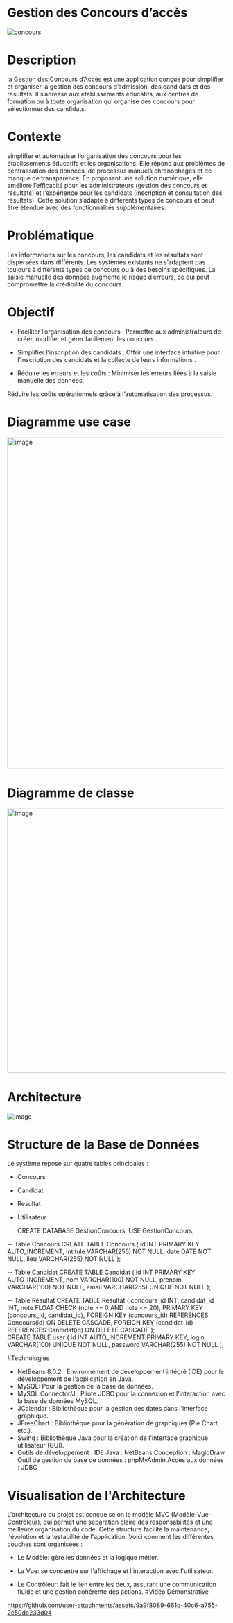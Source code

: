 # Gestion des Concours d’accès

![concours](https://github.com/user-attachments/assets/5d5b799e-ab79-4314-a76d-9338771f7aec)

# Description
la Gestion des Concours d’Accès est une application conçue pour simplifier et organiser la gestion des concours d’admission, des candidats et des résultats. Il s’adresse aux établissements éducatifs, aux centres de formation ou à toute organisation qui organise des concours pour sélectionner des candidats.
# Contexte
simplifier et automatiser l’organisation des concours pour les établissements éducatifs et les organisations. Elle répond aux problèmes de centralisation des données, de processus manuels chronophages et de manque de transparence. En proposant une solution numérique, elle améliore l’efficacité pour les administrateurs (gestion des concours et résultats) et l’expérience pour les candidats (inscription et consultation des résultats). Cette solution s’adapte à différents types de concours et peut être étendue avec des fonctionnalités supplémentaires.
# Problématique
Les informations sur les concours, les candidats et les résultats sont dispersées dans différents.
Les systèmes existants ne s’adaptent pas toujours à différents types de concours ou à des besoins spécifiques.
La saisie manuelle des données augmente le risque d’erreurs, ce qui peut compromettre la crédibilité du concours.
# Objectif
+ Faciliter l’organisation des concours :
Permettre aux administrateurs de créer, modifier et gérer facilement les concours .

+ Simplifier l’inscription des candidats :
Offrir une interface intuitive pour l’inscription des candidats et la collecte de leurs informations .

+ Réduire les erreurs et les coûts :
Minimiser les erreurs liées à la saisie manuelle des données.

Réduire les coûts opérationnels grâce à l’automatisation des processus.
# Diagramme use case
<img width="764" alt="image" src="https://github.com/user-attachments/assets/817ebc06-b2a0-4c96-817b-d32efb567ddc" />


# Diagramme de classe

<img width="610" alt="image" src="https://github.com/user-attachments/assets/7e6e19a7-7237-4a12-a777-3d5f7f208720" />

# Architecture

![image](https://github.com/user-attachments/assets/bb8143b3-1a3b-46c0-a1b7-5aba54aff3bc)

# Structure de la Base de Données
Le système repose sur quatre tables principales : 
+ Concours
+ Candidat
+ Resultat
+ Utilisateur

  CREATE DATABASE GestionConcours;
USE GestionConcours;

-- Table Concours
CREATE TABLE Concours (
    id INT PRIMARY KEY AUTO_INCREMENT,
    intitule VARCHAR(255) NOT NULL,
    date DATE NOT NULL,
    lieu VARCHAR(255) NOT NULL
);

-- Table Candidat
CREATE TABLE Candidat (
    id INT PRIMARY KEY AUTO_INCREMENT,
    nom VARCHAR(100) NOT NULL,
    prenom VARCHAR(100) NOT NULL,
    email VARCHAR(255) UNIQUE NOT NULL
);

-- Table Résultat
CREATE TABLE Resultat (
    concours_id INT,
    candidat_id INT,
    note FLOAT CHECK (note >= 0 AND note <= 20),
    PRIMARY KEY (concours_id, candidat_id),
    FOREIGN KEY (concours_id) REFERENCES Concours(id) ON DELETE CASCADE,
    FOREIGN KEY (candidat_id) REFERENCES Candidat(id) ON DELETE CASCADE
);     
CREATE TABLE user (
    id INT AUTO_INCREMENT PRIMARY KEY,
    login VARCHAR(100) UNIQUE NOT NULL,
    password VARCHAR(255) NOT NULL
); 

#Technologies
+ NetBeans 8.0.2 : Environnement de développement intégré (IDE) pour le développement de l'application en Java.
+ MySQL: Pour la gestion de la base de données.
+ MySQL Connector/J : Pilote JDBC pour la connexion et l'interaction avec la base de données MySQL.
+ JCalendar : Bibliothèque pour la gestion des dates dans l'interface graphique.
+ JFreeChart : Bibliothèque pour la génération de graphiques (Pie Chart, etc.).
+ Swing : Bibliothèque Java pour la création de l'interface graphique utilisateur (GUI).
+ Outils de développement :
IDE Java : NetBeans
Conception : MagicDraw
Outil de gestion de base de données : phpMyAdmin
Accès aux données : JDBC
# Visualisation de l'Architecture
L'architecture du projet est conçue selon le modèle MVC (Modèle-Vue-Contrôleur), qui permet une séparation claire des responsabilités et une meilleure organisation du code. Cette structure facilite la maintenance, l'évolution et la testabilité de l'application. Voici comment les différentes couches sont organisées :
+ Le Modèle: gère les données et la logique métier.

+ La Vue: se concentre sur l'affichage et l'interaction avec l'utilisateur.

+ Le Contrôleur: fait le lien entre les deux, assurant une communication fluide et une gestion cohérente des actions.
  #Vidéo Démonstrative
  



https://github.com/user-attachments/assets/9a9f8089-661c-40c6-a755-2c50de233d04

